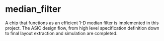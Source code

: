 # median_filter
A chip that functions as an efficient 1-D median filter is implemented in this project. The ASIC design flow, from high level specification definition down to final layout extraction and simulation are completed.
